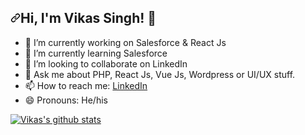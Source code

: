 <h2 dir="auto"><a class="anchor" aria-hidden="true"><svg class="octicon octicon-link" viewBox="0 0 16 16" version="1.1" width="16" height="16" aria-hidden="true"> <path fill-rule="evenodd" d="M7.775 3.275a.75.75 0 001.06 1.06l1.25-1.25a2 2 0 112.83 2.83l-2.5 2.5a2 2 0 01-2.83 0 .75.75 0 00-1.06 1.06 3.5 3.5 0 004.95 0l2.5-2.5a3.5 3.5 0 00-4.95-4.95l-1.25 1.25zm-4.69 9.64a2 2 0 010-2.83l2.5-2.5a2 2 0 012.83 0 .75.75 0 001.06-1.06 3.5 3.5 0 00-4.95 0l-2.5 2.5a3.5 3.5 0 004.95 4.95l1.25-1.25a.75.75 0 00-1.06-1.06l-1.25 1.25a2 2 0 01-2.83 0z"></path></svg></a>Hi, I'm Vikas Singh! <g-emoji class="g-emoji" alias="wave">👋</g-emoji></h2>

- 🔭 I’m currently working on Salesforce & React Js
- 🌱 I’m currently learning Salesforce
- 👯 I’m looking to collaborate on LinkedIn <!-- - 🤔 I’m looking for help with -->
- 💬 Ask me about PHP, React Js, Vue Js, Wordpress or UI/UX stuff.
- 📫 How to reach me: <a href="https://www.linkedin.com/company/cloudanalogy" rel="nofollow">LinkedIn</a>
- 😄 Pronouns: He/his

<a href="https://github.com/atulongithub">
  <img align="center" src="https://github-readme-stats.vercel.app/api/top-langs/?username=vikasSinghcloud&theme=light&hide_langs_below=1" alt="Vikas's github stats" data-canonical-src="https://github-readme-stats.vercel.app/api/top-langs/?username=vikasSinghcloud&theme=light&hide_langs_below=1" style="max-width: 100%;">
</a>

